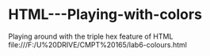 # HTML---Playing-with-colors
Playing around with the triple hex feature of HTML
file:///F:/U%20DRIVE/CMPT%20165/lab6-colours.html
